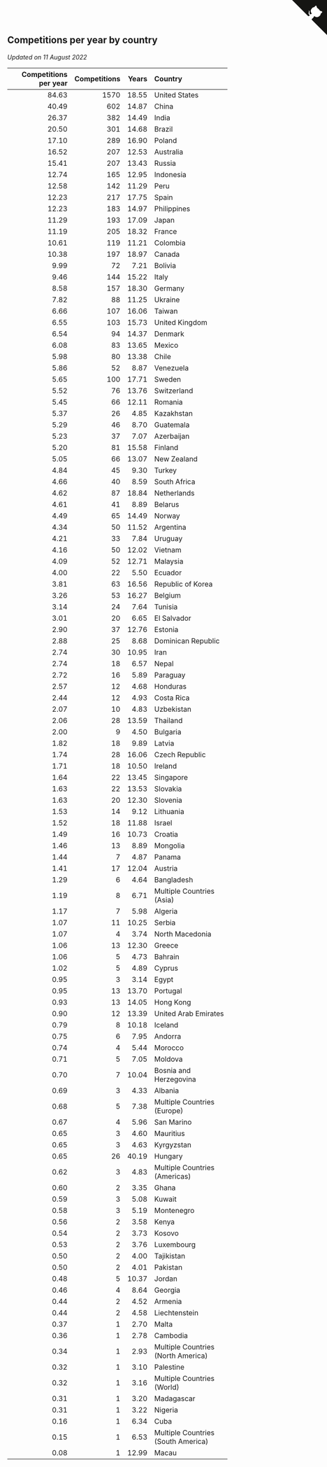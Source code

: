 ## Competitions per year by country

*Updated on 11 August 2022*

| Competitions per year | Competitions | Years | Country |
| ---: | ---: | ---: | :--- |
| 84.63 | 1570 | 18.55 | United States |
| 40.49 | 602 | 14.87 | China |
| 26.37 | 382 | 14.49 | India |
| 20.50 | 301 | 14.68 | Brazil |
| 17.10 | 289 | 16.90 | Poland |
| 16.52 | 207 | 12.53 | Australia |
| 15.41 | 207 | 13.43 | Russia |
| 12.74 | 165 | 12.95 | Indonesia |
| 12.58 | 142 | 11.29 | Peru |
| 12.23 | 217 | 17.75 | Spain |
| 12.23 | 183 | 14.97 | Philippines |
| 11.29 | 193 | 17.09 | Japan |
| 11.19 | 205 | 18.32 | France |
| 10.61 | 119 | 11.21 | Colombia |
| 10.38 | 197 | 18.97 | Canada |
| 9.99 | 72 | 7.21 | Bolivia |
| 9.46 | 144 | 15.22 | Italy |
| 8.58 | 157 | 18.30 | Germany |
| 7.82 | 88 | 11.25 | Ukraine |
| 6.66 | 107 | 16.06 | Taiwan |
| 6.55 | 103 | 15.73 | United Kingdom |
| 6.54 | 94 | 14.37 | Denmark |
| 6.08 | 83 | 13.65 | Mexico |
| 5.98 | 80 | 13.38 | Chile |
| 5.86 | 52 | 8.87 | Venezuela |
| 5.65 | 100 | 17.71 | Sweden |
| 5.52 | 76 | 13.76 | Switzerland |
| 5.45 | 66 | 12.11 | Romania |
| 5.37 | 26 | 4.85 | Kazakhstan |
| 5.29 | 46 | 8.70 | Guatemala |
| 5.23 | 37 | 7.07 | Azerbaijan |
| 5.20 | 81 | 15.58 | Finland |
| 5.05 | 66 | 13.07 | New Zealand |
| 4.84 | 45 | 9.30 | Turkey |
| 4.66 | 40 | 8.59 | South Africa |
| 4.62 | 87 | 18.84 | Netherlands |
| 4.61 | 41 | 8.89 | Belarus |
| 4.49 | 65 | 14.49 | Norway |
| 4.34 | 50 | 11.52 | Argentina |
| 4.21 | 33 | 7.84 | Uruguay |
| 4.16 | 50 | 12.02 | Vietnam |
| 4.09 | 52 | 12.71 | Malaysia |
| 4.00 | 22 | 5.50 | Ecuador |
| 3.81 | 63 | 16.56 | Republic of Korea |
| 3.26 | 53 | 16.27 | Belgium |
| 3.14 | 24 | 7.64 | Tunisia |
| 3.01 | 20 | 6.65 | El Salvador |
| 2.90 | 37 | 12.76 | Estonia |
| 2.88 | 25 | 8.68 | Dominican Republic |
| 2.74 | 30 | 10.95 | Iran |
| 2.74 | 18 | 6.57 | Nepal |
| 2.72 | 16 | 5.89 | Paraguay |
| 2.57 | 12 | 4.68 | Honduras |
| 2.44 | 12 | 4.93 | Costa Rica |
| 2.07 | 10 | 4.83 | Uzbekistan |
| 2.06 | 28 | 13.59 | Thailand |
| 2.00 | 9 | 4.50 | Bulgaria |
| 1.82 | 18 | 9.89 | Latvia |
| 1.74 | 28 | 16.06 | Czech Republic |
| 1.71 | 18 | 10.50 | Ireland |
| 1.64 | 22 | 13.45 | Singapore |
| 1.63 | 22 | 13.53 | Slovakia |
| 1.63 | 20 | 12.30 | Slovenia |
| 1.53 | 14 | 9.12 | Lithuania |
| 1.52 | 18 | 11.88 | Israel |
| 1.49 | 16 | 10.73 | Croatia |
| 1.46 | 13 | 8.89 | Mongolia |
| 1.44 | 7 | 4.87 | Panama |
| 1.41 | 17 | 12.04 | Austria |
| 1.29 | 6 | 4.64 | Bangladesh |
| 1.19 | 8 | 6.71 | Multiple Countries (Asia) |
| 1.17 | 7 | 5.98 | Algeria |
| 1.07 | 11 | 10.25 | Serbia |
| 1.07 | 4 | 3.74 | North Macedonia |
| 1.06 | 13 | 12.30 | Greece |
| 1.06 | 5 | 4.73 | Bahrain |
| 1.02 | 5 | 4.89 | Cyprus |
| 0.95 | 3 | 3.14 | Egypt |
| 0.95 | 13 | 13.70 | Portugal |
| 0.93 | 13 | 14.05 | Hong Kong |
| 0.90 | 12 | 13.39 | United Arab Emirates |
| 0.79 | 8 | 10.18 | Iceland |
| 0.75 | 6 | 7.95 | Andorra |
| 0.74 | 4 | 5.44 | Morocco |
| 0.71 | 5 | 7.05 | Moldova |
| 0.70 | 7 | 10.04 | Bosnia and Herzegovina |
| 0.69 | 3 | 4.33 | Albania |
| 0.68 | 5 | 7.38 | Multiple Countries (Europe) |
| 0.67 | 4 | 5.96 | San Marino |
| 0.65 | 3 | 4.60 | Mauritius |
| 0.65 | 3 | 4.63 | Kyrgyzstan |
| 0.65 | 26 | 40.19 | Hungary |
| 0.62 | 3 | 4.83 | Multiple Countries (Americas) |
| 0.60 | 2 | 3.35 | Ghana |
| 0.59 | 3 | 5.08 | Kuwait |
| 0.58 | 3 | 5.19 | Montenegro |
| 0.56 | 2 | 3.58 | Kenya |
| 0.54 | 2 | 3.73 | Kosovo |
| 0.53 | 2 | 3.76 | Luxembourg |
| 0.50 | 2 | 4.00 | Tajikistan |
| 0.50 | 2 | 4.01 | Pakistan |
| 0.48 | 5 | 10.37 | Jordan |
| 0.46 | 4 | 8.64 | Georgia |
| 0.44 | 2 | 4.52 | Armenia |
| 0.44 | 2 | 4.58 | Liechtenstein |
| 0.37 | 1 | 2.70 | Malta |
| 0.36 | 1 | 2.78 | Cambodia |
| 0.34 | 1 | 2.93 | Multiple Countries (North America) |
| 0.32 | 1 | 3.10 | Palestine |
| 0.32 | 1 | 3.16 | Multiple Countries (World) |
| 0.31 | 1 | 3.20 | Madagascar |
| 0.31 | 1 | 3.22 | Nigeria |
| 0.16 | 1 | 6.34 | Cuba |
| 0.15 | 1 | 6.53 | Multiple Countries (South America) |
| 0.08 | 1 | 12.99 | Macau |


<a href="https://github.com/jonatanklosko/wca_statistics" class="github-corner" aria-label="View source on Github"><svg width="80" height="80" viewBox="0 0 250 250" style="fill:#151513; color:#fff; position: absolute; top: 0; border: 0; right: 0;" aria-hidden="true"><path d="M0,0 L115,115 L130,115 L142,142 L250,250 L250,0 Z"></path><path d="M128.3,109.0 C113.8,99.7 119.0,89.6 119.0,89.6 C122.0,82.7 120.5,78.6 120.5,78.6 C119.2,72.0 123.4,76.3 123.4,76.3 C127.3,80.9 125.5,87.3 125.5,87.3 C122.9,97.6 130.6,101.9 134.4,103.2" fill="currentColor" style="transform-origin: 130px 106px;" class="octo-arm"></path><path d="M115.0,115.0 C114.9,115.1 118.7,116.5 119.8,115.4 L133.7,101.6 C136.9,99.2 139.9,98.4 142.2,98.6 C133.8,88.0 127.5,74.4 143.8,58.0 C148.5,53.4 154.0,51.2 159.7,51.0 C160.3,49.4 163.2,43.6 171.4,40.1 C171.4,40.1 176.1,42.5 178.8,56.2 C183.1,58.6 187.2,61.8 190.9,65.4 C194.5,69.0 197.7,73.2 200.1,77.6 C213.8,80.2 216.3,84.9 216.3,84.9 C212.7,93.1 206.9,96.0 205.4,96.6 C205.1,102.4 203.0,107.8 198.3,112.5 C181.9,128.9 168.3,122.5 157.7,114.1 C157.9,116.9 156.7,120.9 152.7,124.9 L141.0,136.5 C139.8,137.7 141.6,141.9 141.8,141.8 Z" fill="currentColor" class="octo-body"></path></svg></a><style>.github-corner:hover .octo-arm{animation:octocat-wave 560ms ease-in-out}@keyframes octocat-wave{0%,100%{transform:rotate(0)}20%,60%{transform:rotate(-25deg)}40%,80%{transform:rotate(10deg)}}@media (max-width:500px){.github-corner:hover .octo-arm{animation:none}.github-corner .octo-arm{animation:octocat-wave 560ms ease-in-out}}</style>
